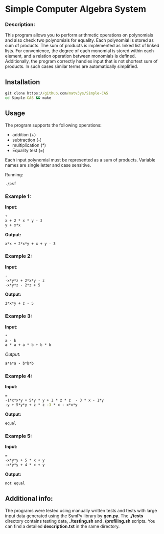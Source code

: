 # Simple Computer Algebra System
### Description:
This program allows you to perform arithmetic operations on polynomials and also check two polynomials for equality. Each polynomial is stored as sum of products.
The sum of products is implemented as linked list of linked lists. For convenience, the degree of each monomial is stored within each element, and a relation operation between monomials is defined.
Additionally, the program correctly handles input that is not shortest sum of products. In such cases similar terms are automatically simplified.

## Installation
```cmd
git clone https://github.com/matv3ys/Simple-CAS
cd Simple-CAS && make
```

## Usage
The program supports the following operations:
- addition (+)
- subtraction (-)
- multiplication (*)
- Equality test (=)

Each input polynomial must be represented as a sum of products. Variable names are single letter and case sensitive.

Running:
```cmd
./psf
```

### Example 1:
**Input:**
```cmd
+
x + 2 * x * y - 3
y + x*x
```
**Output:**
```cmd
x*x + 2*x*y + x + y - 3
```
### Example 2:
**Input:**
```cmd
-
-x*y*z + 2*x*y - z
-x*y*z - 2*z + 5
```
**Output:**
```cmd
2*x*y + z - 5
```
### Example 3:
**Input:**
```cmd
*
a - b
a * a + a * b + b * b
```
*Output:*
```cmd
a*a*a - b*b*b
```
### Example 4:
**Input:**
```cmd
=
-1*x*x*y + 5*y * y + 1 * z * z  - 3 * x - 1*y
-y + 5*y*y + z * z -3 * x - x*x*y
```
**Output:**
```cmd
equal
```
### Example 5:
**Input:**
```cmd
=
-x*y*y + 5 * x + y
-x*y*y + 4 * x + y
```
**Output:**
```cmd
not equal
```
## Additional info:
The programs were tested using manually written tests and tests with large input data generated using the SymPy library by **gen.py**.
The **./tests** directory contains testing data, **./testing.sh** and **./profiling.sh** scripts. You can find a detailed **description.txt** in the same directory.